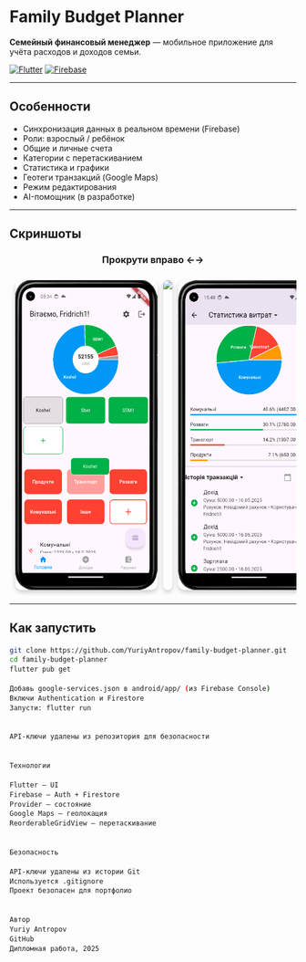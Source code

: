 # Family Budget Planner

**Семейный финансовый менеджер** — мобильное приложение для учёта расходов и доходов семьи.

[![Flutter](https://img.shields.io/badge/Flutter-02569B?style=for-the-badge&logo=flutter&logoColor=white)](https://flutter.dev)
[![Firebase](https://img.shields.io/badge/Firebase-FFCA28?style=for-the-badge&logo=firebase&logoColor=black)](https://firebase.google.com)

---

## Особенности
- Синхронизация данных в реальном времени (Firebase)
- Роли: взрослый / ребёнок
- Общие и личные счета
- Категории с перетаскиванием
- Статистика и графики
- Геотеги транзакций (Google Maps)
- Режим редактирования
- AI-помощник (в разработке)

---

## Скриншоты

<div align="center">
  <h3>Прокрути вправо ←→</h3>
</div>

<div align="center">
  <div style="overflow-x: auto; white-space: nowrap; display: flex; gap: 10px; padding: 10px; max-width: 100%; scrollbar-width: thin;">
    <img src="screenshots/home.png" width="250" style="border-radius: 12px; box-shadow: 0 4px 8px rgba(0,0,0,0.2);"/>
    <img src="screenshots/accounts.png" width="250" style="border-radius: 12px; box-shadow: 0 4px 8px rgba(0,0,0,0.2);"/>
    <img src="screenshots/stats.png" width="250" style="border-radius: 12px; box-shadow: 0 4px 8px rgba(0,0,0,0.2);"/>
    <img src="screenshots/19Snipaste_2025-05-23_18-01-37.png" width="250" style="border-radius: 12px; box-shadow: 0 4px 8px rgba(0,0,0,0.2);"/>
    <img src="screenshots/201Snipaste_2025-05-23_18-10-45.png" width="250" style="border-radius: 12px; box-shadow: 0 4px 8px rgba(0,0,0,0.2);"/>
    <img src="screenshots/20Snipaste_2025-05-23_18-10-45.png" width="250" style="border-radius: 12px; box-shadow: 0 4px 8px rgba(0,0,0,0.2);"/>
    <img src="screenshots/22Snipaste_2025-05-23_21-44-27.png" width="250" style="border-radius: 12px; box-shadow: 0 4px 8px rgba(0,0,0,0.2);"/>
    <img src="screenshots/25Snipaste_2025-05-23_21-59-41.png" width="250" style="border-radius: 12px; box-shadow: 0 4px 8px rgba(0,0,0,0.2);"/>
    <img src="screenshots/23Snipaste_2025-05-23_21-48-56.png" width="250" style="border-radius: 12px; box-shadow: 0 4px 8px rgba(0,0,0,0.2);"/>
    <img src="screenshots/16Snipaste_2025-05-23_01-21-54.png" width="250" style="border-radius: 12px; box-shadow: 0 4px 8px rgba(0,0,0,0.2);"/>
    <img src="screenshots/27Snipaste_2025-05-23_22-09-02.png" width="250" style="border-radius: 12px; box-shadow: 0 4px 8px rgba(0,0,0,0.2);"/>
    <img src="screenshots/studio64_a7LDXfFRSq_3.gif" width="250" style="border-radius: 12px; box-shadow: 0 4px 8px rgba(0,0,0,0.2);"/>
    <img src="screenshots/home.gif" width="250" style="border-radius: 12px; box-shadow: 0 4px 8px rgba(0,0,0,0.2);"/>
    <img src="screenshots/studio64_a7LDXfFRSq_2.gif" width="250" style="border-radius: 12px; box-shadow: 0 4px 8px rgba(0,0,0,0.2);"/>
    <img src="screenshots/studio64_a7LDXfFRSq_1.gif" width="250" style="border-radius: 12px; box-shadow: 0 4px 8px rgba(0,0,0,0.2);"/>
    <img src="screenshots/studio64_a7LDXfFRSq_4.gif" width="250" style="border-radius: 12px; box-shadow: 0 4px 8px rgba(0,0,0,0.2);"/>
    <img src="screenshots/20250604_140912.png" width="250" style="border-radius: 12px; box-shadow: 0 4px 8px rgba(0,0,0,0.2);"/>
    <img src="screenshots/182Snipaste_2025-05-23_01-21-54.png" width="250" style="border-radius: 12px; box-shadow: 0 4px 8px rgba(0,0,0,0.2);"/>
    <img src="screenshots/181Snipaste_2025-05-23_01-21-54.png" width="250" style="border-radius: 12px; box-shadow: 0 4px 8px rgba(0,0,0,0.2);"/>
    <img src="screenshots/32Snipaste_2025-05-27_21-54-48.png" width="250" style="border-radius: 12px; box-shadow: 0 4px 8px rgba(0,0,0,0.2);"/>
  </div>
</div>

---

## Как запустить

```bash
git clone https://github.com/YuriyAntropov/family-budget-planner.git
cd family-budget-planner
flutter pub get

Добавь google-services.json в android/app/ (из Firebase Console)
Включи Authentication и Firestore
Запусти: flutter run


API-ключи удалены из репозитория для безопасности


Технологии

Flutter — UI
Firebase — Auth + Firestore
Provider — состояние
Google Maps — геолокация
ReorderableGridView — перетаскивание


Безопасность

API-ключи удалены из истории Git
Используется .gitignore
Проект безопасен для портфолио


Автор
Yuriy Antropov
GitHub
Дипломная работа, 2025
